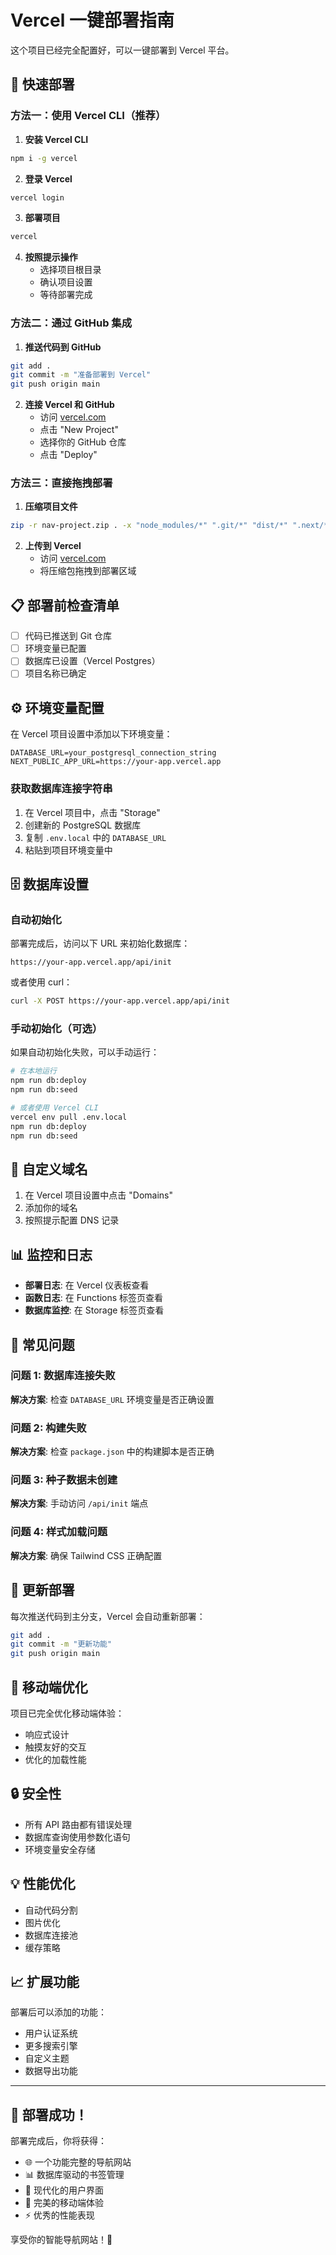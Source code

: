 # Vercel 一键部署指南

这个项目已经完全配置好，可以一键部署到 Vercel 平台。

## 🚀 快速部署

### 方法一：使用 Vercel CLI（推荐）

1. **安装 Vercel CLI**
```bash
npm i -g vercel
```

2. **登录 Vercel**
```bash
vercel login
```

3. **部署项目**
```bash
vercel
```

4. **按照提示操作**
   - 选择项目根目录
   - 确认项目设置
   - 等待部署完成

### 方法二：通过 GitHub 集成

1. **推送代码到 GitHub**
```bash
git add .
git commit -m "准备部署到 Vercel"
git push origin main
```

2. **连接 Vercel 和 GitHub**
   - 访问 [vercel.com](https://vercel.com)
   - 点击 "New Project"
   - 选择你的 GitHub 仓库
   - 点击 "Deploy"

### 方法三：直接拖拽部署

1. **压缩项目文件**
```bash
zip -r nav-project.zip . -x "node_modules/*" ".git/*" "dist/*" ".next/*"
```

2. **上传到 Vercel**
   - 访问 [vercel.com](https://vercel.com)
   - 将压缩包拖拽到部署区域

## 📋 部署前检查清单

- [ ] 代码已推送到 Git 仓库
- [ ] 环境变量已配置
- [ ] 数据库已设置（Vercel Postgres）
- [ ] 项目名称已确定

## ⚙️ 环境变量配置

在 Vercel 项目设置中添加以下环境变量：

```env
DATABASE_URL=your_postgresql_connection_string
NEXT_PUBLIC_APP_URL=https://your-app.vercel.app
```

### 获取数据库连接字符串

1. 在 Vercel 项目中，点击 "Storage"
2. 创建新的 PostgreSQL 数据库
3. 复制 `.env.local` 中的 `DATABASE_URL`
4. 粘贴到项目环境变量中

## 🗄️ 数据库设置

### 自动初始化

部署完成后，访问以下 URL 来初始化数据库：

```
https://your-app.vercel.app/api/init
```

或者使用 curl：

```bash
curl -X POST https://your-app.vercel.app/api/init
```

### 手动初始化（可选）

如果自动初始化失败，可以手动运行：

```bash
# 在本地运行
npm run db:deploy
npm run db:seed

# 或者使用 Vercel CLI
vercel env pull .env.local
npm run db:deploy
npm run db:seed
```

## 🔧 自定义域名

1. 在 Vercel 项目设置中点击 "Domains"
2. 添加你的域名
3. 按照提示配置 DNS 记录

## 📊 监控和日志

- **部署日志**: 在 Vercel 仪表板查看
- **函数日志**: 在 Functions 标签页查看
- **数据库监控**: 在 Storage 标签页查看

## 🚨 常见问题

### 问题 1: 数据库连接失败
**解决方案**: 检查 `DATABASE_URL` 环境变量是否正确设置

### 问题 2: 构建失败
**解决方案**: 检查 `package.json` 中的构建脚本是否正确

### 问题 3: 种子数据未创建
**解决方案**: 手动访问 `/api/init` 端点

### 问题 4: 样式加载问题
**解决方案**: 确保 Tailwind CSS 正确配置

## 🔄 更新部署

每次推送代码到主分支，Vercel 会自动重新部署：

```bash
git add .
git commit -m "更新功能"
git push origin main
```

## 📱 移动端优化

项目已完全优化移动端体验：
- 响应式设计
- 触摸友好的交互
- 优化的加载性能

## 🔒 安全性

- 所有 API 路由都有错误处理
- 数据库查询使用参数化语句
- 环境变量安全存储

## 💡 性能优化

- 自动代码分割
- 图片优化
- 数据库连接池
- 缓存策略

## 📈 扩展功能

部署后可以添加的功能：
- 用户认证系统
- 更多搜索引擎
- 自定义主题
- 数据导出功能

---

## 🎉 部署成功！

部署完成后，你将获得：
- 🌐 一个功能完整的导航网站
- 📊 数据库驱动的书签管理
- 🎨 现代化的用户界面
- 📱 完美的移动端体验
- ⚡ 优秀的性能表现

享受你的智能导航网站！🚀